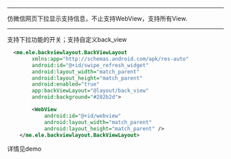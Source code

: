 
------

仿微信网页下拉显示支持信息，不止支持WebView，支持所有View.

------
支持下拉功能的开关；支持自定义back_view

```xml
  <me.ele.backviewlayout.BackViewLayout
        xmlns:app="http://schemas.android.com/apk/res-auto"
        android:id="@+id/swipe_refresh_widget"
        android:layout_width="match_parent"
        android:layout_height="match_parent"
        android:enabled="true"
        app:backViewLayout="@layout/back_view"
        android:background="#282b2d">

        <WebView
            android:id="@+id/webview"
            android:layout_width="match_parent"
            android:layout_height="match_parent" />
    </me.ele.backviewlayout.BackViewLayout>
```

详情见demo